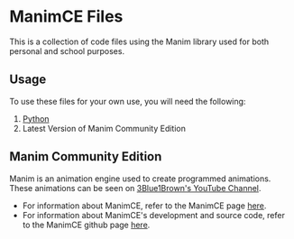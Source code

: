 # ManimCE Files

This is a collection of code files using the Manim library used for both personal and school purposes.

## Usage

To use these files for your own use, you will need the following:
1. [Python](https://www.python.org/)
2. Latest Version of Manim Community Edition


## Manim Community Edition

Manim is an animation engine used to create programmed animations. These animations can be seen on [3Blue1Brown's YouTube Channel](https://www.youtube.com/c/3blue1brown/).

- For information about ManimCE, refer to the ManimCE page [here](https://www.manim.community/). 
- For information about ManimCE's development and source code, refer to the ManimCE github page [here](https://github.com/manimCommunity/manim).
